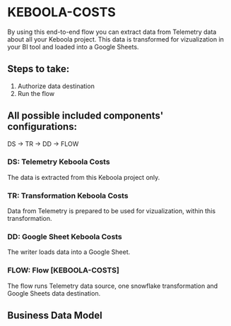 # KEBOOLA-COSTS

By using this end-to-end flow you can extract data from Telemetry data about all your Keboola project. This data is transformed for vizualization in your BI tool and loaded into a Google Sheets.

## Steps to take:
1. Authorize data destination
2. Run the flow

## All possible included components' configurations:

DS -> TR -> DD -> FLOW


### DS: Telemetry Keboola Costs

The data is extracted from this Keboola project only.

### TR: Transformation Keboola Costs

Data from Telemetry is prepared to be used for vizualization, within this transformation.

### DD: Google Sheet Keboola Costs

The writer loads data into a Google Sheet.

### FLOW: Flow [KEBOOLA-COSTS]

The flow runs Telemetry data source, one snowflake transformation and Google Sheets data destination.


## Business Data Model









